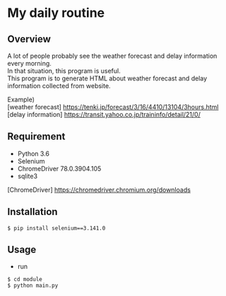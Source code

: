 # My daily routine 

## Overview
A lot of people probably see the weather forecast and delay information every morning.  
In that situation, this program is useful.  
This program is to generate HTML about weather forecast and delay information collected from website.  

Example)  
[weather forecast] https://tenki.jp/forecast/3/16/4410/13104/3hours.html  
[delay information] https://transit.yahoo.co.jp/traininfo/detail/21/0/

## Requirement
- Python 3.6
- Selenium
- ChromeDriver 78.0.3904.105
- sqlite3

[ChromeDriver] https://chromedriver.chromium.org/downloads

## Installation
~~~
$ pip install selenium==3.141.0
~~~

## Usage
- run
~~~
$ cd module
$ python main.py
~~~
